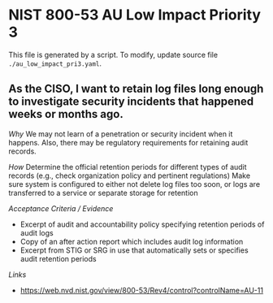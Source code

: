 # NIST 800-53 AU Low Impact Priority 3

This file is generated by a script. To modify, update source file `./au_low_impact_pri3.yaml`.

## As the CISO, I want to retain log files long enough to investigate security incidents that happened weeks or months ago.

*Why*
We may not learn of a penetration or security incident when it happens. Also, there may be regulatory requirements for retaining audit records.


*How*
Determine the official retention periods for different types of audit records (e.g., check organization policy and pertinent regulations)
Make sure system is configured to either not delete log files too soon, or logs are transferred to a service or separate storage for retention


*Acceptance Criteria / Evidence*
* Excerpt of audit and accountability policy specifying retention periods of audit logs
* Copy of an after action report which includes audit log information
* Excerpt from STIG or SRG in use that automatically sets or specifies audit retention periods


*Links*
* https://web.nvd.nist.gov/view/800-53/Rev4/control?controlName=AU-11
